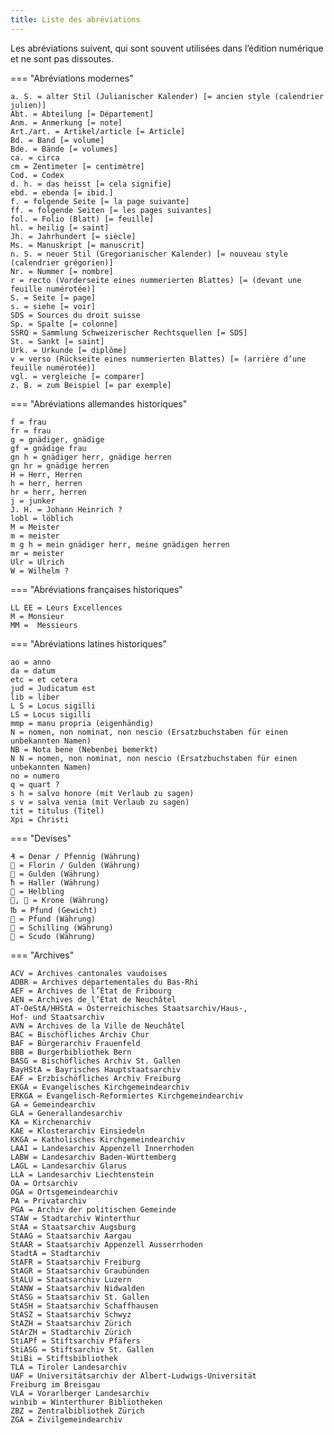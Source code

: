 ```yaml
---
title: Liste des abréviations
---
```


Les abréviations suivent, qui sont souvent utilisées dans l’édition numérique et ne sont
pas dissoutes.

=== "Abréviations modernes"

    a. S. = alter Stil (Julianischer Kalender) [= ancien style (calendrier julien)]  
    Abt. = Abteilung [= Département]  
    Anm. = Anmerkung [= note]  
    Art./art. = Artikel/article [= Article]  
    Bd. = Band [= volume]  
    Bde. = Bände [= volumes]  
    ca. = circa  
    cm = Zentimeter [= centimètre]  
    Cod. = Codex  
    d. h. = das heisst [= cela signifie]  
    ebd. = ebenda [= ibid.]  
    f. = folgende Seite [= la page suivante]  
    ff. = folgende Seiten [= les pages suivantes]  
    fol. = Folio (Blatt) [= feuille]  
    hl. = heilig [= saint]  
    Jh. = Jahrhundert [= siècle]  
    Ms. = Manuskript [= manuscrit]  
    n. S. = neuer Stil (Gregorianischer Kalender) [= nouveau style (calendrier grégorien)]  
    Nr. = Nummer [= nombre]  
    r = recto (Vorderseite eines nummerierten Blattes) [= (devant une feuille numérotée)]  
    S. = Seite [= page]  
    s. = siehe [= voir]  
    SDS = Sources du droit suisse  
    Sp. = Spalte [= colonne]  
    SSRQ = Sammlung Schweizerischer Rechtsquellen [= SDS]  
    St. = Sankt [= saint]  
    Urk. = Urkunde [= diplôme]  
    v = verso (Rückseite eines nummerierten Blattes) [= (arrière d’une feuille numérotée)]  
    vgl. = vergleiche [= comparer]  
    z. B. = zum Beispiel [= par exemple]  

=== "Abréviations allemandes historiques"

    f = frau  
    fr = frau  
    g = gnädiger, gnädige  
    gf = gnädige frau  
    gn h = gnädiger herr, gnädige herren  
    gn hr = gnädige herren  
    H = Herr, Herren  
    h = herr, herren  
    hr = herr, herren  
    j = junker  
    J. H. = Johann Heinrich ?  
    lobl = löblich  
    M = Meister  
    m = meister  
    m g h = mein gnädiger herr, meine gnädigen herren  
    mr = meister  
    Ulr = Ulrich  
    W = Wilhelm ?  

=== "Abréviations françaises historiques"

    LL EE = Leurs Excellences  
    M = Monsieur
    MM =  Messieurs

=== "Abréviations latines historiques"

    ao = anno  
    da = datum  
    etc = et cetera
    jud = Judicatum est  
    lib = liber
    L S = Locus sigilli  
    LS = Locus sigilli
    mmp = manu propria (eigenhändig)
    N = nomen, non nominat, non nescio (Ersatzbuchstaben für einen
    unbekannten Namen)  
    NB = Nota bene (Nebenbei bemerkt)  
    N N = nomen, non nominat, non nescio (Ersatzbuchstaben für einen
    unbekannten Namen)  
    no = numero  
    q = quart ?  
    s h = salvo honore (mit Verlaub zu sagen)  
    s v = salva venia (mit Verlaub zu sagen)  
    tit = titulus (Titel)  
    Xpi = Christi

=== "Devises"

    ₰ = Denar / Pfennig (Währung)  
     = Florin / Gulden (Währung)  
     = Gulden (Währung)  
    ħ = Haller (Währung)  
     = Helbling
    ,  = Krone (Währung)
    ℔ = Pfund (Gewicht)  
     = Pfund (Währung)  
     = Schilling (Währung)  
     = Scudo (Währung)

=== "Archives"

    ACV = Archives cantonales vaudoises  
    ADBR = Archives départementales du Bas-Rhi  
    AEF = Archives de l’État de Fribourg  
    AEN = Archives de l’État de Neuchâtel  
    AT-OeStA/HHStA = Österreichisches Staatsarchiv/Haus-,
    Hof- und Staatsarchiv  
    AVN = Archives de la Ville de Neuchâtel  
    BAC = Bischöfliches Archiv Chur  
    BAF = Bürgerarchiv Frauenfeld  
    BBB = Burgerbibliothek Bern  
    BASG = Bischöfliches Archiv St. Gallen  
    BayHStA = Bayrisches Hauptstaatsarchiv  
    EAF = Erzbischöfliches Archiv Freiburg  
    EKGA = Evangelisches Kirchgemeindearchiv  
    ERKGA = Evangelisch-Reformiertes Kirchgemeindearchiv  
    GA = Gemeindearchiv  
    GLA = Generallandesarchiv  
    KA = Kirchenarchiv  
    KAE = Klosterarchiv Einsiedeln  
    KKGA = Katholisches Kirchgemeindearchiv  
    LAAI = Landesarchiv Appenzell Innerrhoden  
    LABW = Landesarchiv Baden-Württemberg  
    LAGL = Landesarchiv Glarus  
    LLA = Landesarchiv Liechtenstein  
    OA = Ortsarchiv  
    OGA = Ortsgemeindearchiv  
    PA = Privatarchiv  
    PGA = Archiv der politischen Gemeinde  
    STAW = Stadtarchiv Winterthur  
    StAA = Staatsarchiv Augsburg  
    StAAG = Staatsarchiv Aargau  
    StAAR = Staatsarchiv Appenzell Ausserrhoden  
    StadtA = Stadtarchiv  
    StAFR = Staatsarchiv Freiburg  
    StAGR = Staatsarchiv Graubünden  
    StALU = Staatsarchiv Luzern  
    StANW = Staatsarchiv Nidwalden  
    StASG = Staatsarchiv St. Gallen  
    StASH = Staatsarchiv Schaffhausen  
    StASZ = Staatsarchiv Schwyz  
    StAZH = Staatsarchiv Zürich  
    StArZH = Stadtarchiv Zürich  
    StiAPf = Stiftsarchiv Pfäfers  
    StiASG = Stiftsarchiv St. Gallen  
    StiBi = Stiftsbibliothek  
    TLA = Tiroler Landesarchiv  
    UAF = Universitätsarchiv der Albert-Ludwigs-Universität
    Freiburg im Breisgau  
    VLA = Vorarlberger Landesarchiv  
    winbib = Winterthurer Bibliotheken  
    ZBZ = Zentralbibliothek Zürich  
    ZGA = Zivilgemeindearchiv  